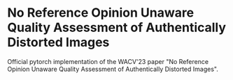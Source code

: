 # No Reference Opinion Unaware Quality Assessment of Authentically Distorted Images
Official pytorch implementation of the WACV'23 paper "No Reference Opinion Unaware Quality Assessment of Authentically Distorted Images".
